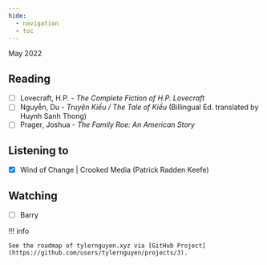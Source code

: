 ```yaml
---
hide:
  - navigation
  - toc
---
```


May 2022

<div class="grid cards" markdown>

## Reading

- [ ] Lovecraft, H.P. - _The Complete Fiction of H.P. Lovecraft_
- [ ] Nguyễn, Du - _Truyện Kiều / The Tale of Kiều_ (Billingual Ed. translated by Huynh Sanh Thong)
- [ ] Prager, Joshua - _The Family Roe: An American Story_

## Listening to

- [x] Wind of Change | Crooked Media (Patrick Radden Keefe)

## Watching

- [ ] Barry

</div>

!!! info

    See the roadmap of tylernguyen.xyz via [GitHub Project](https://github.com/users/tylernguyen/projects/3).